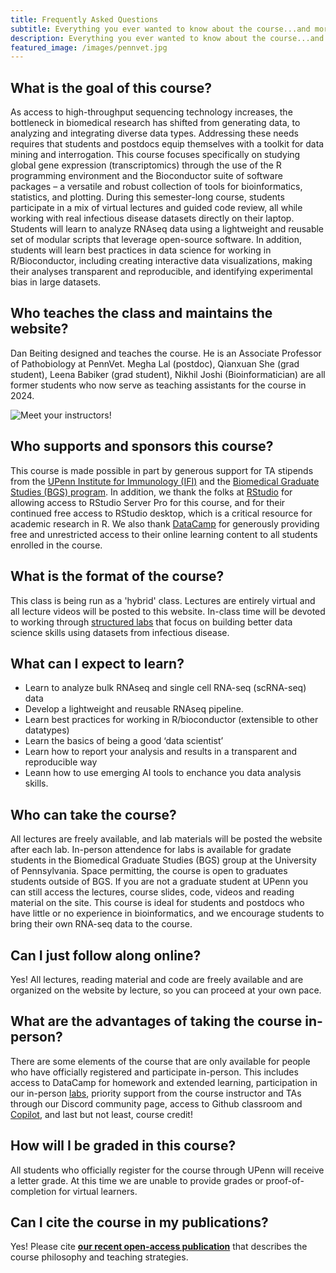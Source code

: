 ```yaml
---
title: Frequently Asked Questions
subtitle: Everything you ever wanted to know about the course...and more!
description: Everything you ever wanted to know about the course...and more!
featured_image: /images/pennvet.jpg
---
```


## What is the goal of this course?

As access to high-throughput sequencing technology increases, the bottleneck in biomedical research has shifted from generating data, to analyzing and integrating diverse data types.  Addressing these needs requires that students and postdocs equip themselves with a toolkit for data mining and interrogation. This course focuses specifically on studying global gene expression (transcriptomics) through the use of the R programming environment and the Bioconductor suite of software packages – a versatile and robust collection of tools for bioinformatics, statistics, and plotting.  During this semester-long course, students participate in a mix of virtual lectures and guided code review, all while working with real infectious disease datasets directly on their laptop.  Students will learn to analyze RNAseq data using a lightweight and reusable set of modular scripts that leverage open-source software.  In addition, students will learn best practices in data science for working in R/Bioconductor, including creating interactive data visualizations, making their analyses transparent and reproducible, and identifying experimental bias in large datasets.

## Who teaches the class and maintains the website?

Dan Beiting designed and teaches the course. He is an Associate Professor of Pathobiology at PennVet.   Megha Lal (postdoc), Qianxuan She (grad student), Leena Babiker (grad student), Nikhil Joshi (Bioinformatician) are all former students who now serve as teaching assistants for the course in 2024.

<img src="http://DIYtranscriptomics.github.io/images/instructors_2025.jpeg" alt="Meet your instructors!">

## Who supports and sponsors this course?

This course is made possible in part by generous support for TA stipends from the [UPenn Institute for Immunology (IFI)](https://www.med.upenn.edu/ifi/) and the [Biomedical Graduate Studies (BGS) program](https://www.med.upenn.edu/bgs/).  In addition, we thank the folks at [RStudio](https://rstudio.com/) for allowing access to RStudio Server Pro for this course, and for their continued free access to RStudio desktop, which is a critical resource for academic research in R.  We also thank [DataCamp](https://learn.datacamp.com/) for generously providing free and unrestricted access to their online learning content to all students enrolled in the course.

## What is the format of the course?

This class is being run as a 'hybrid' class. Lectures are entirely virtual and all lecture videos will be posted to this website.  In-class time will be devoted to working through [structured labs](https://diytranscriptomics.com/lab/) that focus on building better data science skills using datasets from infectious disease.

## What can I expect to learn?

* Learn to analyze bulk RNAseq and single cell RNA-seq (scRNA-seq) data
* Develop a lightweight and reusable RNAseq pipeline.
* Learn best practices for working in R/bioconductor (extensible to other datatypes)
* Learn the basics of being a good ‘data scientist’
* Learn how to report your analysis and results in a transparent and reproducible way
* Leann how to use emerging AI tools to enchance you data analysis skills.

## Who can take the course?

All lectures are freely available, and lab materials will be posted the website after each lab.  In-person attendence for labs is available for gradate students in the Biomedical Graduate Studies (BGS) group at the University of Pennsylvania.  Space permitting, the course is open to graduates students outside of BGS. If you are not a graduate student at UPenn you can still access the lectures, course slides, code, videos and reading material on the site.  This course is ideal for students and postdocs who have little or no experience in bioinformatics, and we encourage students to bring their own RNA-seq data to the course.

## Can I just follow along online?

Yes!  All lectures, reading material and code are freely available and are organized on the website by lecture, so you can proceed at your own pace.

## What are the advantages of taking the course in-person?

There are some elements of the course that are only available for people who have officially registered and participate in-person.  This includes access to DataCamp for homework and extended learning, participation in our in-person [labs](https://diytranscriptomics.com/lab/), priority support from the course instructor and TAs through our Discord community page, access to Github classroom and [Copilot](https://github.com/features/copilot), and last but not least, course credit!

## How will I be graded in this course?

All students who officially register for the course through UPenn will receive a letter grade.  At this time we are unable to provide grades or proof-of-completion for virtual learners.

## Can I cite the course in my publications?

Yes!  Please cite **[our recent open-access publication](https://journals.asm.org/doi/10.1128/mBio.01214-21)** that describes the course philosophy and teaching strategies.
